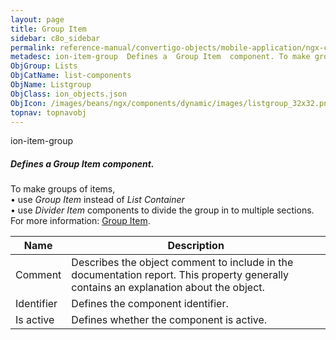 ```yaml
---
layout: page
title: Group Item
sidebar: c8o_sidebar
permalink: reference-manual/convertigo-objects/mobile-application/ngx-components/list-components/group-item/
metadesc: ion-item-group  Defines a  Group Item  component. To make groups of items,  • use  Group Item  instead of  List Container   • use  Divider Item  compo
ObjGroup: Lists
ObjCatName: list-components
ObjName: Listgroup
ObjClass: ion_objects.json
ObjIcon: /images/beans/ngx/components/dynamic/images/listgroup_32x32.png
topnav: topnavobj
---
```

ion-item-group<br/>

##### Defines a <i>Group Item</i> component.<br/>
To make groups of items,<br/>
 • use <i>Group Item</i> instead of <i>List Container</i><br/>
 • use <i>Divider Item</i> components to divide the group in to multiple sections.<br/>
 For more information: <a href='https://ionicframework.com/docs/api/item-group'>Group Item</a>.

Name | Description 
--- | ---
Comment | Describes the object comment to include in the documentation report.  This property generally contains an explanation about the object. 
Identifier | Defines the component identifier.  
Is active | Defines whether the component is active. 

